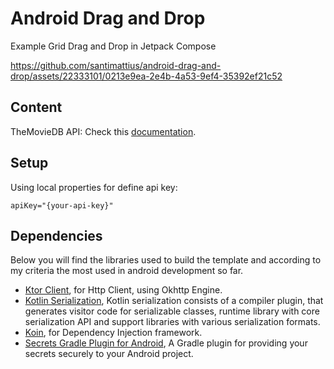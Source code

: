 # Android Drag and Drop
Example Grid Drag and Drop in Jetpack Compose


https://github.com/santimattius/android-drag-and-drop/assets/22333101/0213e9ea-2e4b-4a53-9ef4-35392ef21c52


## Content

TheMovieDB API: Check this [documentation](https://www.themoviedb.org/documentation/api).

## Setup

Using local properties for define api key:

```properties
apiKey="{your-api-key}"
```

## Dependencies

Below you will find the libraries used to build the template and according to my criteria the most
used in android development so far.

- [Ktor Client](https://ktor.io/docs/create-client.html), for Http Client, using Okhttp Engine.
- [Kotlin Serialization](https://github.com/Kotlin/kotlinx.serialization), Kotlin serialization consists of a compiler plugin, that generates visitor code for serializable classes, runtime library with core serialization API and support libraries with various serialization formats.
- [Koin](https://insert-koin.io/), for Dependency Injection framework.
- [Secrets Gradle Plugin for Android](https://github.com/google/secrets-gradle-plugin), A Gradle plugin for providing your secrets securely to your Android project.
